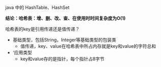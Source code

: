 java 中的 HashTable、HashSet

**结论：哈希表：增、删、改、查、在使用时时间复杂度为O(1)**



哈希表的key是引用传递还是值传递？

- 基础类型，包括String，Integer等基础类型的包装类
  - 值传递，key、value在哈希表中所占内存就是key和value的字符总和
- ‘应用类型
  - key和value存的是指针，每个指针占8字节


